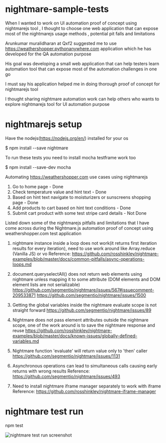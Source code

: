 # nightmare-sample-tests

When I wanted to work on UI automation proof of concept using nightmarejs tool , I thought to choose one web application that can expose most of the nightmarejs usage methods , potential pit falls and limitations 

Arunkumar muralidharan at Qxf2 suggested me to use https://weathershopper.pythonanywhere.com application which he has developed for the QA automation purpose 

His goal was developing a small web application that can help testers learn automation tool that can expose most of the automation challenges in one go 

I must say his application helped me in doing thorough proof of concept for nightmarejs tool 

I thought sharing nightmare automation work can help others who wants to explore nightmarejs tool for UI automation purpose   


# nightmarejs setup

Have the nodejs(https://nodejs.org/en/) installed for your os 

$ npm install --save nightmare

To run these tests you need to install mocha testframe work too

$ npm install --save-dev mocha 


Automating https://weathershopper.com use cases using nightmarejs

1. Go to home page - Done
2. Check temperature value and hint text - Done
3. Based on hint text navigate to moisturizers or sunscreens shopping page - Done
4. Add products to cart based on hint text conditions - Done
5. Submit cart product with some test stripe card details - Not Done

Listed down some of the nightmarejs pitfalls and limitations that I have come across during the Nightmare.js automation proof of concept using weathershopper.com test application  

1. nightmare instance inside a loop does not work(it returns first iteration results for every iteration),
need to use work around like Array.reduce (Vanilla JS) or vo
Reference: https://github.com/rosshinkley/nightmare-examples/blob/master/docs/common-pitfalls/async-operations-loops.md

2. document.queryselectAll() does not return web elements using nightmare unless mapping it to some attribute 
(DOM elements and DOM element lists are not serializable) 
https://github.com/segmentio/nightmare/issues/567#issuecomment-209533871
https://github.com/segmentio/nightmare/issues/1500

3. Getting the global variables inside the nightmare evaluate scope is not straight forward
https://github.com/segmentio/nightmare/issues/89

3. Nightmare does not pass element attributes outside the nightmare scope, one of the work around is to save the nightmare response and reuse 
https://github.com/rosshinkley/nightmare-examples/blob/master/docs/known-issues/globally-defined-variables.md

4. Nightmare function 'evaluate' will return value only to 'then' caller
https://github.com/segmentio/nightmare/issues/1131

4. Asynchronous operations can lead to simultaneous calls causing early returns with wrong results
Reference: https://github.com/segmentio/nightmare/issues/493

5. Need to install nightmare iframe manager separately to work with iframe
Reference: https://github.com/rosshinkley/nightmare-iframe-manager 


# nightmare test run

npm test

![ nightmare test run screenshot ](https://raw.githubusercontent.com/rajiqxf2/nightmare-automation-ui-testing/blob/master/images/nightmare-test-run.png)
